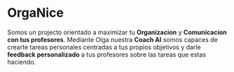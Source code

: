 # OrgaNice

Somos un projecto orientado a maximizar tu **Organizacion** y **Comunicacion con tus profesores**. 
Mediante Olga nuestra **Coach AI** somos capaces de crearte tareas personales centradas a tus propios objetivos y darle **feedback personalizado** a tus profesores sobre las tareas que estas haciendo. 
